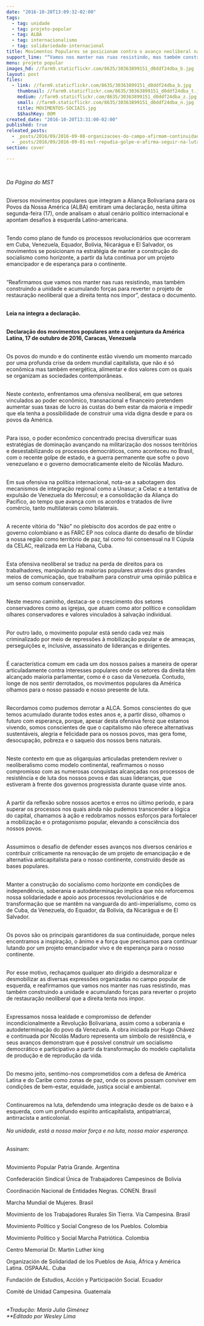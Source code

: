 ```yaml
---
date: "2016-10-20T13:09:32-02:00"
tags:
  - tag: unidade
  - tag: projeto-popular
  - tag: ALBA
  - tag: internacionalismo
  - tag: solidariedade-internacional
title: Movimentos Populares se posicionam contra o avanço neoliberal na América Latina
support_line: "“Vamos nos manter nas ruas resistindo, mas também construindo a unidade e acumulando forças para reverter o projeto de restauração neoliberal\" "
menu: projeto popular
images_hd: //farm9.staticflickr.com/8635/30363899151_d0ddf24dba_b.jpg
layout: post
files:
  - link: //farm9.staticflickr.com/8635/30363899151_d0ddf24dba_b.jpg
    thumbnail: //farm9.staticflickr.com/8635/30363899151_d0ddf24dba_t.jpg
    medium: //farm9.staticflickr.com/8635/30363899151_d0ddf24dba_z.jpg
    small: //farm9.staticflickr.com/8635/30363899151_d0ddf24dba_n.jpg
    title: MOVIMENTOS-SOCIAIS.jpg
    $$hashKey: 0OM
created_date: "2016-10-20T13:31:00-02:00"
published: true
releated_posts:
  - _posts/2016/09/2016-09-08-organizacoes-do-campo-afirmam-continuidade-das-mobilizacoes-apos-acampamento-unitario.md
  - _posts/2016/09/2016-09-01-mst-repudia-golpe-e-afirma-seguir-na-luta-pela-restauracao-da-democracia-brasileira.md
section: cover

---
```

<p>&nbsp;</p>

<p><em>Da P&aacute;gina do MST</em><br />
&nbsp;</p>

<p>Diversos movimentos populares que integram a Alian&ccedil;a Bolivariana para os Povos da Nossa Am&eacute;rica (ALBA) emitiram uma declara&ccedil;&atilde;o, nesta &uacute;ltima segunda-feira (17), onde analisam o atual cen&aacute;rio pol&iacute;tico internacional e apontam desafios &agrave; esquerda Latino-americana.</p>

<p><br />
Tendo como plano de fundo os processos revolucion&aacute;rios que ocorreram em Cuba, Venezuela, Equador, Bol&iacute;via, Nicar&aacute;gua e El Salvador, os movimentos se posicionam na estrat&eacute;gia de manter a constru&ccedil;&atilde;o do socialismo como horizonte, a partir da luta continua por um projeto emancipador e de esperan&ccedil;a para o continente.&nbsp;</p>

<p><br />
&ldquo;Reafirmamos que vamos nos manter nas ruas resistindo, mas tamb&eacute;m construindo a unidade e acumulando for&ccedil;as para reverter o projeto de restaura&ccedil;&atilde;o neoliberal que a direita tenta nos impor&rdquo;, destaca o documento.</p>

<p><br />
<strong>Leia na &iacute;ntegra a declara&ccedil;&atilde;o.</strong></p>

<p><br />
<strong>Declara&ccedil;&atilde;o dos movimentos populares ante a conjuntura da Am&eacute;rica Latina, 17 de outubro de 2016, Caracas, Venezuela</strong></p>

<p><br />
Os povos do mundo e do continente est&atilde;o vivendo um momento marcado por uma profunda crise da ordem mundial capitalista, que n&atilde;o &eacute; s&oacute; econ&ocirc;mica mas tamb&eacute;m energ&eacute;tica, alimentar e dos valores com os quais se organizam as sociedades contempor&acirc;neas.</p>

<p><br />
Neste contexto, enfrentamos uma ofensiva neoliberal, em que setores vinculados ao poder econ&ocirc;mico, transnacional e financeiro pretendem aumentar suas taxas de lucro &agrave;s custas do bem estar da maioria e impedir que ela tenha a possibilidade de construir uma vida digna desde e para os povos da Am&eacute;rica.</p>

<p><br />
Para isso, o poder econ&ocirc;mico concentrado precisa diversificar suas estrat&eacute;gias de domina&ccedil;&atilde;o avan&ccedil;ando na militariza&ccedil;&atilde;o dos nossos territ&oacute;rios e desestabilizando os processos democr&aacute;ticos, como aconteceu no Brasil, com o recente golpe de estado, e a guerra permanente que sofre o povo venezuelano e o governo democraticamente eleito de Nicol&aacute;s Maduro.</p>

<p><br />
Em sua ofensiva na pol&iacute;tica internacional, nota-se a sabotagem dos mecanismos de integra&ccedil;&atilde;o regional como a Unasur; a Celac e a tentativa de expuls&atilde;o de Venezuela do Mercosul; e a consolida&ccedil;&atilde;o da Alian&ccedil;a do Pac&iacute;fico, ao tempo que avan&ccedil;a com os acordos e tratados de livre com&eacute;rcio, tanto multilaterais como bilaterais.</p>

<p><br />
A recente vit&oacute;ria do &quot;N&atilde;o&quot; no plebiscito dos acordos de paz entre o governo colombiano e as FARC EP nos coloca diante do desafio de blindar a nossa regi&atilde;o como territ&oacute;rio de paz, tal como foi consensual na II C&uacute;pula da CELAC, realizada em La Habana, Cuba.</p>

<p><br />
Esta ofensiva neoliberal se traduz na perda de direitos para os trabalhadores, manipulando as maiorias populares atrav&eacute;s dos grandes meios de comunica&ccedil;&atilde;o, que trabalham para construir uma opini&atilde;o p&uacute;blica e um senso comum conservador.</p>

<p><br />
Neste mesmo caminho, destaca-se o crescimento dos setores conservadores como as igrejas, que atuam como ator pol&iacute;tico e consolidam olhares conservadores e valores vinculados &agrave; salva&ccedil;&atilde;o individual.</p>

<p><br />
Por outro lado, o movimento popular est&aacute; sendo cada vez mais criminalizado por meio de repress&otilde;es &agrave; mobiliza&ccedil;&atilde;o popular e de amea&ccedil;as, persegui&ccedil;&otilde;es e, inclusive, assassinato de lideran&ccedil;as e dirigentes.</p>

<p><br />
&Eacute; caracter&iacute;stica comum em cada um dos nossos pa&iacute;ses a maneira de operar articuladamente contra interesses populares onde os setores da direita t&ecirc;m alcan&ccedil;ado maioria parlamentar, como &eacute; o caso da Venezuela. Contudo, longe de nos sentir derrotados, os movimentos populares da Am&eacute;rica olhamos para o nosso passado e nosso presente de luta.</p>

<p><br />
Recordamos como pudemos derrotar a ALCA. Somos conscientes do que temos acumulado durante todos estes anos e, a partir disso, olhamos o futuro com esperan&ccedil;a, porque, apesar desta ofensiva feroz que estamos vivendo, somos conscientes de que o capitalismo n&atilde;o oferece alternativas sustent&aacute;veis, alegria e felicidade para os nossos povos, mas gera fome, desocupa&ccedil;&atilde;o, pobreza e o saqueio dos nossos bens naturais.</p>

<p><br />
Neste contexto em que as oligarquias articuladas pretendem reviver o neoliberalismo como modelo continental, reafirmamos o nosso compromisso com as numerosas conquistas alcan&ccedil;adas nos processos de resist&ecirc;ncia e de luta dos nossos povos e das suas lideran&ccedil;as, que estiveram &agrave; frente dos governos progressista durante quase vinte anos.</p>

<p><br />
A partir da reflex&atilde;o sobre nossos acertos e erros no &uacute;ltimo per&iacute;odo, e para superar os processos nos quais ainda n&atilde;o pudemos transcender a l&oacute;gica do capital, chamamos &agrave; a&ccedil;&atilde;o e redobramos nossos esfor&ccedil;os para fortalecer a mobiliza&ccedil;&atilde;o e o protagonismo popular, elevando a consci&ecirc;ncia dos nossos povos.</p>

<p><br />
Assumimos o desafio de defender esses avan&ccedil;os nos diversos cen&aacute;rios e contribuir criticamente na renova&ccedil;&atilde;o de um projeto de emancipa&ccedil;&atilde;o e de alternativa anticapitalista para o nosso continente, constru&iacute;do desde as bases populares.</p>

<p><br />
Manter a constru&ccedil;&atilde;o do socialismo como horizonte em condi&ccedil;&otilde;es de independ&ecirc;ncia, soberania e autodetermina&ccedil;&atilde;o implica que n&oacute;s reforcemos nossa solidariedade e apoio aos processos revolucion&aacute;rios e de transforma&ccedil;&atilde;o que se mant&ecirc;m na vanguarda do anti-imperialismo, como os de Cuba, da Venezuela, do Equador, da Bol&iacute;via, da Nicar&aacute;gua e de El Salvador.</p>

<p><br />
Os povos s&atilde;o os principais garantidores da sua continuidade, porque neles encontramos a inspira&ccedil;&atilde;o, o &acirc;nimo e a for&ccedil;a que precisamos para continuar lutando por um projeto emancipador vivo e de esperan&ccedil;a para o nosso continente.</p>

<p><br />
Por esse motivo, recha&ccedil;amos qualquer ato dirigido a desmoralizar e desmobilizar as diversas express&otilde;es organizadas no campo popular de esquerda, e reafirmamos que vamos nos manter nas ruas resistindo, mas tamb&eacute;m construindo a unidade e acumulando for&ccedil;as para reverter o projeto de restaura&ccedil;&atilde;o neoliberal que a direita tenta nos impor.</p>

<p><br />
Expressamos nossa lealdade e compromisso de defender incondicionalmente a Revolu&ccedil;&atilde;o Bolivariana, assim como a soberania e autodetermina&ccedil;&atilde;o do povo da Venezuela. A obra iniciada por Hugo Ch&aacute;vez e continuada por Nicol&aacute;s Maduro representa um s&iacute;mbolo de resist&ecirc;ncia, e seus avan&ccedil;os demonstram que &eacute; poss&iacute;vel construir um socialismo democr&aacute;tico e participativo a partir da transforma&ccedil;&atilde;o do modelo capitalista de produ&ccedil;&atilde;o e de reprodu&ccedil;&atilde;o da vida.</p>

<p><br />
Do mesmo jeito, sentimo-nos comprometidos com a defesa de Am&eacute;rica Latina e do Caribe como zonas de paz, onde os povos possam conviver em condi&ccedil;&otilde;es de bem-estar, equidade, justi&ccedil;a social e ambiental.</p>

<p><br />
Continuaremos na luta, defendendo uma integra&ccedil;&atilde;o desde os de baixo e &agrave; esquerda, com um profundo esp&iacute;rito anticapitalista, antipatriarcal, antirracista e anticolonial.<br />
<br />
<em>Na unidade, est&aacute; a nossa maior for&ccedil;a e na luta, nossa maior esperan&ccedil;a.</em></p>

<p><br />
Assinam:</p>

<p><br />
Movimiento Popular Patria Grande. Argentina</p>

<p>Confederaci&oacute;n Sindical &Uacute;nica de Trabajadores Campesinos de Bolivia</p>

<p>Coordinaci&oacute;n Nacional de Entidades Negras. CONEN. Brasil</p>

<p>Marcha Mundial de Mujeres. Brasil</p>

<p>Movimiento de los Trabajadores Rurales Sin Tierra. V&iacute;a Campesina. Brasil</p>

<p>Movimiento Pol&iacute;tico y Social Congreso de los Pueblos. Colombia</p>

<p>Movimiento Pol&iacute;tico y Social Marcha Patri&oacute;tica. Colombia</p>

<p>Centro Memorial Dr. Martin Luther king</p>

<p>Organizaci&oacute;n de Solidaridad de los Pueblos de Asia, &Aacute;frica y Am&eacute;rica Latina. OSPAAAL. Cuba</p>

<p>Fundaci&oacute;n de Estudios, Acci&oacute;n y Participaci&oacute;n Social. Ecuador</p>

<p>Comit&eacute; de Unidad Campesina. Guatemala</p>

<p><br />
<em>*Tradu&ccedil;&atilde;o: Mar&iacute;a Julia Gim&eacute;nez<br />
**Editado por Wesley Lima</em></p>
